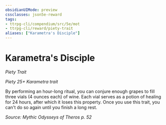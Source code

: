 ```yaml
---
obsidianUIMode: preview
cssclasses: json5e-reward
tags:
- ttrpg-cli/compendium/src/5e/mot
- ttrpg-cli/reward/piety-trait
aliases: ["Karametra's Disciple"]
---
```

# Karametra's Disciple
*Piety Trait*  

*Piety 25+ Karametra trait*

By performing an hour-long ritual, you can conjure enough grapes to fill three vials (4 ounces each) of wine. Each vial serves as a potion of healing for 24 hours, after which it loses this property. Once you use this trait, you can't do so again until you finish a long rest.

*Source: Mythic Odysseys of Theros p. 52*